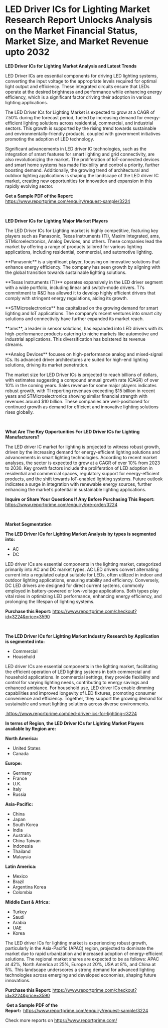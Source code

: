 <p><h1>LED Driver ICs for Lighting Market Research Report Unlocks Analysis on the Market Financial Status, Market Size, and Market Revenue upto 2032</h1></p><p><strong>LED Driver ICs for Lighting Market Analysis and Latest Trends</strong></p>
<p><p>LED Driver ICs are essential components for driving LED lighting systems, converting the input voltage to the appropriate levels required for optimal light output and efficiency. These integrated circuits ensure that LEDs operate at the desired brightness and performance while enhancing energy efficiency, which is a significant factor driving their adoption in various lighting applications. </p><p>The LED Driver ICs for Lighting Market is expected to grow at a CAGR of 7.50% during the forecast period, fueled by increasing demand for energy-efficient lighting solutions across residential, commercial, and industrial sectors. This growth is supported by the rising trend towards sustainable and environmentally-friendly products, coupled with government initiatives promoting the adoption of LED technology. </p><p>Significant advancements in LED driver IC technologies, such as the integration of smart features for smart lighting and grid connectivity, are also revolutionizing the market. The proliferation of IoT-connected devices and smart home systems has made flexibility and control a priority, further boosting demand. Additionally, the growing trend of architectural and outdoor lighting applications is shaping the landscape of the LED driver IC market, creating new opportunities for innovation and expansion in this rapidly evolving sector.</p></p>
<p><strong>Get a Sample PDF of the Report:&nbsp;</strong> <a href="https://www.reportprime.com/enquiry/request-sample/3224?utm_campaign=1905&utm_medium=2&utm_source=Github&utm_content=ia&utm_term=18032025&utm_id=led-driver-ics-for-lighting">https://www.reportprime.com/enquiry/request-sample/3224</a></p>
<p>&nbsp;</p>
<p><strong>LED Driver ICs for Lighting Major Market Players</strong></p>
<p><p>The LED Driver ICs for Lighting market is highly competitive, featuring key players such as Panasonic, Texas Instruments (TI), Maxim Integrated, ams, STMicroelectronics, Analog Devices, and others. These companies lead the market by offering a range of products tailored for various lighting applications, including residential, commercial, and automotive lighting.</p><p>**Panasonic** is a significant player, focusing on innovative solutions that enhance energy efficiency. The company has seen growth by aligning with the global transition towards sustainable lighting solutions. </p><p>**Texas Instruments (TI)** operates expansively in the LED driver segment with a wide portfolio, including linear and switch-mode drivers. TI's commitment to R&D has allowed it to develop highly efficient drivers that comply with stringent energy regulations, aiding its growth.</p><p>**STMicroelectronics** has capitalized on the growing demand for smart lighting and IoT applications. The company’s recent ventures into smart city solutions and connectivity have further expanded its market reach.</p><p>**ams**, a leader in sensor solutions, has expanded into LED drivers with its high-performance products catering to niche markets like automotive and industrial applications. This diversification has bolstered its revenue streams.</p><p>**Analog Devices** focuses on high-performance analog and mixed-signal ICs. Its advanced driver architectures are suited for high-end lighting solutions, driving its market penetration.</p><p>The market size for LED Driver ICs is projected to reach billions of dollars, with estimates suggesting a compound annual growth rate (CAGR) of over 10% in the coming years. Sales revenue for some major players indicates robust growth, with TI reporting revenues exceeding $15 billion in recent years and STMicroelectronics showing similar financial strength with revenues around $10 billion. These companies are well-positioned for continued growth as demand for efficient and innovative lighting solutions rises globally.</p></p>
<p>&nbsp;</p>
<p><strong>What Are The Key Opportunities For LED Driver ICs for Lighting Manufacturers?</strong></p>
<p><p>The LED driver IC market for lighting is projected to witness robust growth, driven by the increasing demand for energy-efficient lighting solutions and advancements in smart lighting technologies. According to recent market analyses, the sector is expected to grow at a CAGR of over 10% from 2023 to 2030. Key growth factors include the proliferation of LED adoption in residential and commercial spaces, regulatory support for energy-efficient products, and the shift towards IoT-enabled lighting systems. Future outlook indicates a surge in integration with renewable energy sources, further enhancing the market’s potential in sustainable lighting applications.</p></p>
<p><strong>Inquire or Share Your Questions If Any Before Purchasing This Report:</strong> <a href="https://www.reportprime.com/enquiry/pre-order/3224?utm_campaign=1905&utm_medium=2&utm_source=Github&utm_content=ia&utm_term=18032025&utm_id=led-driver-ics-for-lighting">https://www.reportprime.com/enquiry/pre-order/3224</a></p>
<p>&nbsp;</p>
<p><strong>Market Segmentation</strong></p>
<p><strong>The LED Driver ICs for Lighting Market Analysis by types is segmented into:</strong></p>
<p><ul><li>AC</li><li>DC</li></ul></p>
<p><p>LED driver ICs are essential components in the lighting market, categorized primarily into AC and DC market types. AC LED drivers convert alternating current into a regulated output suitable for LEDs, often utilized in indoor and outdoor lighting applications, ensuring stability and efficiency. Conversely, DC LED drivers are designed for direct current systems, commonly employed in battery-powered or low-voltage applications. Both types play vital roles in optimizing LED performance, enhancing energy efficiency, and prolonging the lifespan of lighting systems.</p></p>
<p><strong>Purchase this Report:&nbsp;</strong><a href="https://www.reportprime.com/checkout?id=3224&price=3590&utm_campaign=1905&utm_medium=2&utm_source=Github&utm_content=ia&utm_term=18032025&utm_id=led-driver-ics-for-lighting">https://www.reportprime.com/checkout?id=3224&price=3590</a></p>
<p>&nbsp;</p>
<p><strong>The LED Driver ICs for Lighting Market Industry Research by Application is segmented into:</strong></p>
<p><ul><li>Commercial</li><li>Household</li></ul></p>
<p><p>LED driver ICs are essential components in the lighting market, facilitating the efficient operation of LED lighting systems in both commercial and household applications. In commercial settings, they provide flexibility and control for varying lighting needs, contributing to energy savings and enhanced ambiance. For household use, LED driver ICs enable dimming capabilities and improved longevity of LED fixtures, promoting consumer convenience and efficiency. Together, they support the growing demand for sustainable and smart lighting solutions across diverse environments.</p></p>
<p><a href="https://www.reportprime.com/led-driver-ics-for-lighting-r3224?utm_campaign=1905&utm_medium=2&utm_source=Github&utm_content=ia&utm_term=18032025&utm_id=led-driver-ics-for-lighting">&nbsp;https://www.reportprime.com/led-driver-ics-for-lighting-r3224</a></p>
<p><strong>In terms of Region, the LED Driver ICs for Lighting Market Players available by Region are:</strong></p>
<p>
    <p> <strong> North America: </strong>
        <ul>
            <li>United States</li>
            <li>Canada</li>
        </ul>
        </p> 
    <p> <strong> Europe: </strong>
        <ul>
            <li>Germany</li>
            <li>France</li>
            <li>U.K.</li>
            <li>Italy</li>
            <li>Russia</li>
        </ul>
        </p> 
    <p> <strong> Asia-Pacific: </strong>
        <ul>
            <li>China</li>
            <li>Japan</li>
            <li>South Korea</li>
            <li>India</li>
            <li>Australia</li>
            <li>China Taiwan</li>
            <li>Indonesia</li>
            <li>Thailand</li>
            <li>Malaysia</li>
        </ul>
        </p> 
    <p> <strong> Latin America: </strong>
        <ul>
            <li>Mexico</li>
            <li>Brazil</li>
            <li>Argentina Korea</li>
            <li>Colombia</li>
        </ul>
        </p> 
    <p> <strong> Middle East & Africa: </strong>
        <ul>
            <li>Turkey</li>
            <li>Saudi</li>
            <li>Arabia</li>
            <li>UAE</li>
            <li>Korea</li>
        </ul>
    </p>
    </p>
<p><p>The LED driver ICs for lighting market is experiencing robust growth, particularly in the Asia-Pacific (APAC) region, projected to dominate the market due to rapid urbanization and increased adoption of energy-efficient solutions. The regional market shares are expected to be as follows: APAC at 42%, North America at 25%, Europe at 20%, USA at 8%, and China at 5%. This landscape underscores a strong demand for advanced lighting technologies across emerging and developed economies, shaping future innovations.</p></p>
<p><strong>Purchase this Report: </strong><a href="https://www.reportprime.com/checkout?id=3224&price=3590&utm_campaign=1905&utm_medium=2&utm_source=Github&utm_content=ia&utm_term=18032025&utm_id=led-driver-ics-for-lighting">https://www.reportprime.com/checkout?id=3224&price=3590</a></p>
<p>&nbsp;<strong>Get a Sample PDF of the Report:&nbsp;&nbsp;</strong><a href="https://www.reportprime.com/enquiry/request-sample/3224?utm_campaign=1905&utm_medium=2&utm_source=Github&utm_content=ia&utm_term=18032025&utm_id=led-driver-ics-for-lighting">https://www.reportprime.com/enquiry/request-sample/3224</a></p>
<p><strong></strong></p>
<p>Check more reports on <a href="https://www.reportprime.com/?utm_campaign=1905&utm_medium=2&utm_source=Github&utm_content=ia&utm_term=18032025&utm_id=led-driver-ics-for-lighting">https://www.reportprime.com/</a></p>